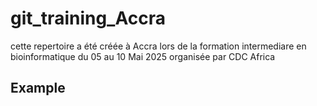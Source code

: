 # git_training_Accra
cette repertoire a été créée à Accra lors de la formation intermediare en bioinformatique du 05 au 10 Mai 2025 organisée par CDC Africa

## Example
